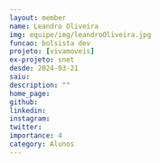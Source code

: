 ```yaml
---
layout: member
name: Leandro Oliveira
img: equipe/img/leandroOliveira.jpg
funcao: bolsista dev
projeto: [vivamoveis]
ex-projeto: snet
desde: 2024-03-21
saiu: 
description: ""
home_page: 
github: 
linkedin: 
instagram: 
twitter: 
importance: 4
category: Alunos
---
```

